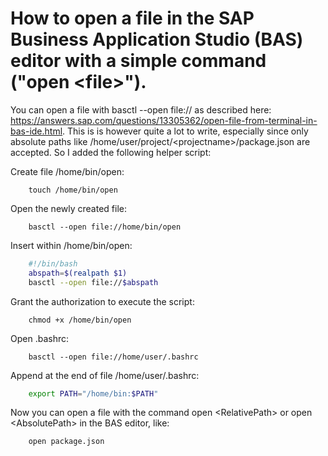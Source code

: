 # How to open a file in the SAP Business Application Studio (BAS) editor with a simple command ("open &lt;file>").

You can open a file with basctl --open file://<AbsolutePath> as described here: https://answers.sap.com/questions/13305362/open-file-from-terminal-in-bas-ide.html.
  This is is however quite a lot to write, especially since only absolute paths like /home/user/project/&lt;projectname&gt;/package.json are accepted. So I added the following helper script:

Create file /home/bin/open:
```shell
    touch /home/bin/open
```	    
Open the newly created file:
```shell
    basctl --open file://home/bin/open
```	        
Insert within /home/bin/open:
```bash
	#!/bin/bash
	abspath=$(realpath $1) 
	basctl --open file://$abspath
```	
Grant the authorization to execute the script:
```shell
	chmod +x /home/bin/open
```		
Open .bashrc:
```shell
	basctl --open file://home/user/.bashrc
```
Append at the end of file /home/user/.bashrc:
```bash
	export PATH="/home/bin:$PATH"
```
Now you can open a file with the command open &lt;RelativePath&gt; or open &lt;AbsolutePath&gt; in the BAS editor, like:
```shell
    open package.json
```
